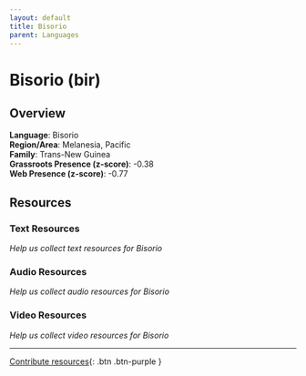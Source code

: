 ```yaml
---
layout: default
title: Bisorio
parent: Languages
---
```


# Bisorio (bir)

## Overview

**Language**: Bisorio  
**Region/Area**: Melanesia, Pacific  
**Family**: Trans-New Guinea  
**Grassroots Presence (z-score)**: -0.38  
**Web Presence (z-score)**: -0.77  

## Resources

### Text Resources
*Help us collect text resources for Bisorio*

### Audio Resources
*Help us collect audio resources for Bisorio*

### Video Resources
*Help us collect video resources for Bisorio*

---

[Contribute resources](https://forms.office.com/e/1SfLJx3u1r){: .btn .btn-purple }
